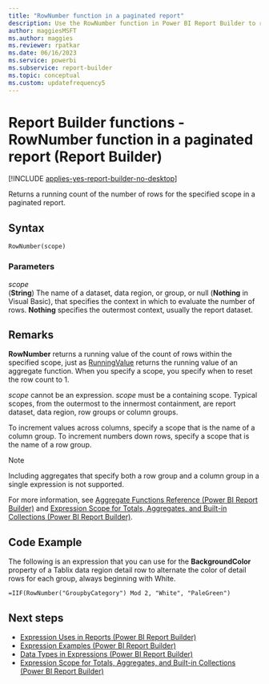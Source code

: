 ```yaml
---
title: "RowNumber function in a paginated report"
description: Use the RowNumber function in Power BI Report Builder to return a running count of the number of rows in a paginated report for the specified scope.
author: maggiesMSFT
ms.author: maggies
ms.reviewer: rpatkar
ms.date: 06/16/2023
ms.service: powerbi
ms.subservice: report-builder
ms.topic: conceptual
ms.custom: updatefrequency5
---
```

# Report Builder functions - RowNumber function in a paginated report (Report Builder)

[!INCLUDE [applies-yes-report-builder-no-desktop](../../includes/applies-yes-report-builder-no-desktop.md)]

  Returns a running count of the number of rows for the specified scope in a paginated report.

## Syntax

```syntaxsql
RowNumber(scope)
```

### Parameters

*scope*  
(**String**) The name of a dataset, data region, or group, or null (**Nothing** in Visual Basic), that specifies the context in which to evaluate the number of rows. **Nothing** specifies the outermost context, usually the report dataset.

## Remarks

**RowNumber** returns a running value of the count of rows within the specified scope, just as [RunningValue](/sql/reporting-services/report-design/report-builder-functions-runningvalue-function) returns the running value of an aggregate function. When you specify a scope, you specify when to reset the row count to 1.

*scope* cannot be an expression. *scope* must be a containing scope. Typical scopes, from the outermost to the innermost containment, are report dataset, data region, row groups or column groups.

To increment values across columns, specify a scope that is the name of a column group. To increment numbers down rows, specify a scope that is the name of a row group.

> [!NOTE]  
> Including aggregates that specify both a row group and a column group in a single expression is not supported.

For more information, see [Aggregate Functions Reference (Power BI Report Builder)](/sql/reporting-services/report-design/report-builder-functions-aggregate-functions-reference) and [Expression Scope for Totals, Aggregates, and Built-in Collections (Power BI Report Builder)](./expression-scope-for-totals-aggregates-and-built-in-collections.md).

## Code Example

The following is an expression that you can use for the **BackgroundColor** property of a Tablix data region detail row to alternate the color of detail rows for each group, always beginning with White.

```
=IIF(RowNumber("GroupbyCategory") Mod 2, "White", "PaleGreen")
```

## Next steps

- [Expression Uses in Reports (Power BI Report Builder)](./expression-uses-reports-report-builder.md)
- [Expression Examples (Power BI Report Builder)](./report-builder-expression-examples.md)
- [Data Types in Expressions (Power BI Report Builder)](./data-types-expressions-report-builder.md)
- [Expression Scope for Totals, Aggregates, and Built-in Collections (Power BI Report Builder)](./expression-scope-for-totals-aggregates-and-built-in-collections.md)
